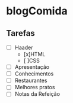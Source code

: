 # blogComida 

## Tarefas

- [ ] Haader
    - [x]HTML
    - [ ]CSS
- [ ] Apresentação 
- [ ] Conhecimentos
- [ ] Restaurantes
- [ ] Melhores pratos
- [ ] Notas da Refeição
